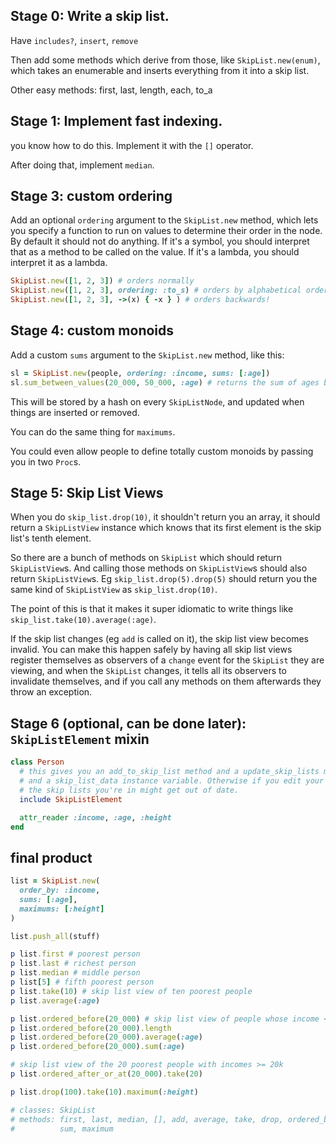 ## Stage 0: Write a skip list.

Have `includes?`, `insert`, `remove`

Then add some methods which derive from those, like `SkipList.new(enum)`, which takes an enumerable and inserts everything from it into a skip list.

Other easy methods: first, last, length, each, to_a

## Stage 1: Implement fast indexing.

you know how to do this. Implement it with the `[]` operator.

After doing that, implement `median`.

## Stage 3: custom ordering

Add an optional `ordering` argument to the `SkipList.new` method, which lets you specify a function to run on values to determine their order in the node. By default it should not do anything. If it's a symbol, you should interpret that as a method to be called on the value. If it's a lambda, you should interpret it as a lambda.

```ruby
SkipList.new([1, 2, 3]) # orders normally
SkipList.new([1, 2, 3], ordering: :to_s) # orders by alphabetical order
SkipList.new([1, 2, 3], ->(x) { -x } ) # orders backwards!
```

## Stage 4: custom monoids

Add a custom `sums` argument to the `SkipList.new` method, like this:

```ruby
sl = SkipList.new(people, ordering: :income, sums: [:age])
sl.sum_between_values(20_000, 50_000, :age) # returns the sum of ages between those values
```

This will be stored by a hash on every `SkipListNode`, and updated when things are inserted or removed.

You can do the same thing for `maximums`.

You could even allow people to define totally custom monoids by passing you in two `Proc`s.

## Stage 5: Skip List Views

When you do `skip_list.drop(10)`, it shouldn't return you an array, it should return a `SkipListView` instance which knows that its first element is the skip list's tenth element.

So there are a bunch of methods on `SkipList` which should return `SkipListView`s. And calling those methods on `SkipListView`s should also return `SkipListView`s. Eg `skip_list.drop(5).drop(5)` should return you the same kind of `SkipListView` as `skip_list.drop(10)`.

The point of this is that it makes it super idiomatic to write things like `skip_list.take(10).average(:age)`.

If the skip list changes (eg `add` is called on it), the skip list view becomes invalid. You can make this happen safely by having all skip list views register themselves as observers of a `change` event for the `SkipList` they are viewing, and when the `SkipList` changes, it tells all its observers to invalidate themselves, and if you call any methods on them afterwards they throw an exception.

## Stage 6 (optional, can be done later): `SkipListElement` mixin

```ruby
class Person
  # this gives you an add_to_skip_list method and a update_skip_lists method,
  # and a skip_list_data instance variable. Otherwise if you edit your values,
  # the skip lists you're in might get out of date.
  include SkipListElement 

  attr_reader :income, :age, :height
end
```


## final product

```ruby
list = SkipList.new(
  order_by: :income,
  sums: [:age],
  maximums: [:height]
)

list.push_all(stuff)

p list.first # poorest person
p list.last # richest person
p list.median # middle person
p list[5] # fifth poorest person
p list.take(10) # skip list view of ten poorest people
p list.average(:age)

p list.ordered_before(20_000) # skip list view of people whose income < 20k
p list.ordered_before(20_000).length
p list.ordered_before(20_000).average(:age)
p list.ordered_before(20_000).sum(:age)

# skip list view of the 20 poorest people with incomes >= 20k
p list.ordered_after_or_at(20_000).take(20) 

p list.drop(100).take(10).maximum(:height)

# classes: SkipList
# methods: first, last, median, [], add, average, take, drop, ordered_before, ordered_after,
#          sum, maximum
```